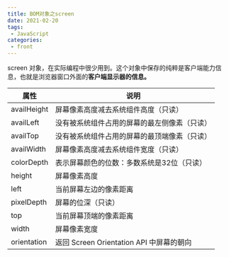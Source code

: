 ```yaml
---
title: BOM对象之screen
date: 2021-02-20
tags:
 - JavaScript
categories:
 - front
---
```


screen 对象，在实际编程中很少用到。这个对象中保存的纯粹是客户端能力信息，也就是浏览器窗口外面的**客户端显示器的信息。**

| 属性        | 说明                                         |
| ----------- | -------------------------------------------- |
| availHeight | 屏幕像素高度减去系统组件高度（只读）         |
| availLeft   | 没有被系统组件占用的屏幕的最左侧像素（只读） |
| availTop    | 没有被系统组件占用的屏幕的最顶端像素（只读） |
| availWidth  | 屏幕像素高度减去系统组件宽度（只读）         |
| colorDepth  | 表示屏幕颜色的位数：多数系统是32位（只读）   |
| height      | 屏幕像素高度                                 |
| left        | 当前屏幕左边的像素距离                       |
| pixelDepth  | 屏幕的位深（只读）                           |
| top         | 当前屏幕顶端的像素距离                       |
| width       | 屏幕像素宽度                                 |
| orientation | 返回 Screen Orientation API 中屏幕的朝向     |


